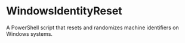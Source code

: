 # WindowsIdentityReset
A PowerShell script that resets and randomizes machine identifiers on Windows systems.
